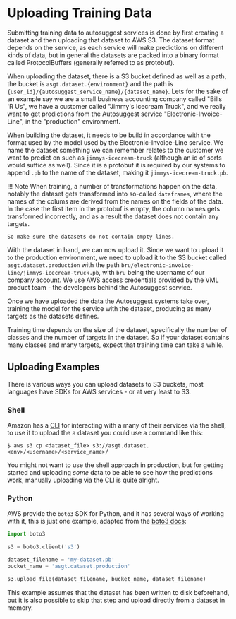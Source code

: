 # Uploading Training Data

Submitting training data to autosuggest services is done by first creating a dataset and then uploading that dataset to AWS S3.
The dataset format depends on the service, as each service will make predictions on different kinds of data, but in general the datasets are packed into a binary format called ProtocolBuffers (generally referred to as protobuf).

When uploading the dataset, there is a S3 bucket defined as well as a path, the bucket is `asgt.dataset.{environment}` and the path is `{user_id}/{autosuggest_service_name}/{dataset_name}`.
Lets for the sake of an example say we are a small business accounting company called "Bills 'R Us", we have a customer called "Jimmy's Icecream Truck", and we really want to get predictions from the Autosuggest service "Electronic-Invoice-Line", in the "production" environment.

When building the dataset, it needs to be build in accordance with the format used by the model used by the Electronic-Invoice-Line service. We name the dataset something we can remember relates to the customer we want to predict on such as `jimmys-icecream-truck` (although an id of sorts would suffice as well). Since it is a protobuf it is required by our systems to append `.pb` to the name of the dataset, making it `jimmys-icecream-truck.pb`.

!!! Note
    When training, a number of transformations happen on the data, notably the dataset gets transformed into so-called `dataframes`, where the names of the colums are derived from the names on the fields of the data. In the case the first item in the protobuf is empty, the column names gets transformed incorrectly, and as a result the dataset does not contain any targets.

    So make sure the datasets do not contain empty lines.

With the dataset in hand, we can now upload it. Since we want to upload it to the production environment, we need to upload it to the S3 bucket called `asgt.dataset.production` with the path `bru/electronic-invoice-line/jimmys-icecream-truck.pb`, with `bru` being the username of our company account.
We use AWS access credentials provided by the VML product team - the developers behind the Autosuggest service.

Once we have uploaded the data the Autosuggest systems take over, training the model for the service with the dataset, producing as many targets as the datasets defines.

Training time depends on the size of the dataset, specifically the number of classes and the number of targets in the dataset. So if your dataset contains many classes and many targets, expect that training time can take a while.

Uploading Examples
------------------

There is various ways you can upload datasets to S3 buckets, most languages have SDKs for AWS services - or at very least to S3.

### Shell

Amazon has a [CLI](https://aws.amazon.com/cli/) for interacting with a many of their services via the shell, to use it to upload the a dataset you could use a command like this:

```shell
$ aws s3 cp <dataset_file> s3://asgt.dataset.<env>/<username>/<service_name>/
```

You might not want to use the shell approach in production, but for getting started and uploading _some_ data to be able to see how the predictions work, manually uploading via the CLI is quite alright.

### Python

AWS provide the `boto3` SDK for Python, and it has several ways of working with it, this is just one example, adapted from the [boto3 docs](https://boto3.readthedocs.io/en/latest/guide/s3-example-creating-buckets.html#upload-a-file-to-an-amazon-s3-bucket):

```python
import boto3

s3 = boto3.client('s3')

dataset_filename = 'my-dataset.pb'
bucket_name = 'asgt.dataset.production'

s3.upload_file(dataset_filename, bucket_name, dataset_filename)
```

This example assumes that the dataset has been written to disk beforehand, but it is also possible to skip that step and upload directly from a dataset in memory.
